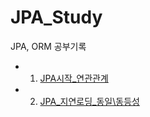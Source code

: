 # JPA_Study
JPA, ORM 공부기록

- 1) [JPA시작_연관관계](https://github.com/SUNGIN99/JPA_Study/blob/541ce25ce00628f06dd1303609d57c3a0cae277b/%EC%9D%B4%EB%A1%A0%EA%B8%B0%EB%A1%9D/1.%20JPA%EC%8B%9C%EC%9E%91_%EC%97%B0%EA%B4%80%EA%B4%80%EA%B3%84.md)
- 2) [JPA_지연로딩_동일\동등성](https://github.com/SUNGIN99/JPA_Study/blob/df1c3aab041e9660df77266a17cb36266ce3312e/%EC%9D%B4%EB%A1%A0%EA%B8%B0%EB%A1%9D/2.%20JPA_%EC%A7%80%EC%97%B0%EB%A1%9C%EB%94%A9_%EB%8F%99%EC%9D%BC%5C%EB%8F%99%EB%93%B1%EC%84%B1.md)
